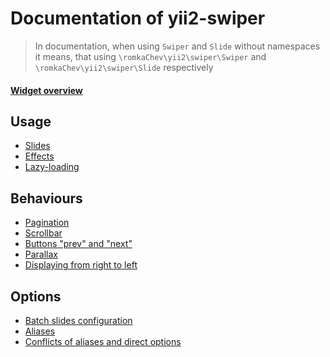 # Documentation of yii2-swiper

> In documentation, when using `Swiper` and `Slide` without namespaces it means,
  that using `\romkaChev\yii2\swiper\Swiper` and `\romkaChev\yii2\swiper\Slide` respectively
  
#### [Widget overview](overview.md)

## Usage

* [Slides](usage-slides.md)
* [Effects](usage-effects.md)
* [Lazy-loading](usage-lazy-loading.md)

## Behaviours

* [Pagination](behaviours-pagination.md)
* [Scrollbar](behaviours-scrollbar.md)
* [Buttons "prev" and "next"](behaviours-navigation-buttons.md)
* [Parallax](behaviours-parallax.md)
* [Displaying from right to left](behaviours-rtl.md)

## Options

* [Batch slides configuration](options-slide-batch.md)
* [Aliases](options-aliases.md)
* [Conflicts of aliases and direct options](options-ordering.md)
